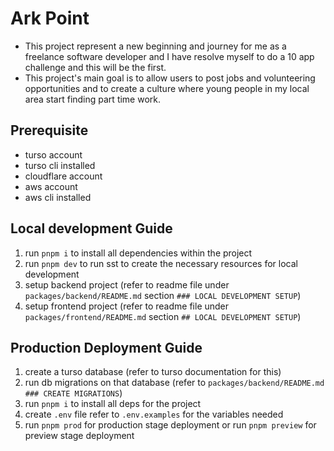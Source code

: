 # Ark Point

- This project represent a new beginning and journey for me as a freelance software developer and I have resolve myself to do a 10 app challenge and this will be the first.
- This project's main goal is to allow users to post jobs and volunteering opportunities and to create a culture where young people in my local area start finding part time work.

## Prerequisite

- turso account
- turso cli installed
- cloudflare account
- aws account
- aws cli installed

## Local development Guide

1. run `pnpm i` to install all dependencies within the project
2. run `pnpm dev` to run sst to create the necessary resources for local development
3. setup backend project (refer to readme file under `packages/backend/README.md` section `### LOCAL DEVELOPMENT SETUP`)
4. setup frontend project (refer to readme file under `packages/frontend/README.md` section `## LOCAL DEVELOPMENT SETUP`)

## Production Deployment Guide

1.  create a turso database (refer to turso documentation for this)
2.  run db migrations on that database (refer to `packages/backend/README.md ### CREATE MIGRATIONS`)
3.  run `pnpm i` to install all deps for the project
4.  create `.env` file refer to `.env.examples` for the variables needed
5.  run `pnpm prod` for production stage deployment or run `pnpm preview` for preview stage deployment
